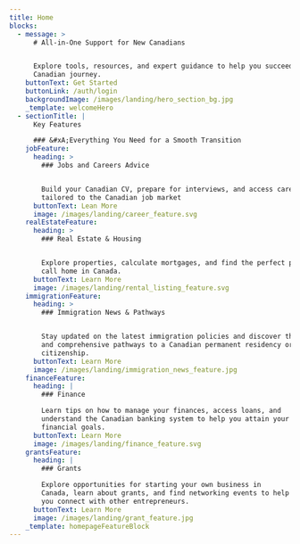 ```yaml
---
title: Home
blocks:
  - message: >
      # All-in-One Support for New Canadians


      Explore tools, resources, and expert guidance to help you succeed in your
      Canadian journey.
    buttonText: Get Started
    buttonLink: /auth/login
    backgroundImage: /images/landing/hero_section_bg.jpg
    _template: welcomeHero
  - sectionTitle: |
      Key Features

      ### &#xA;Everything You Need for a Smooth Transition
    jobFeature:
      heading: >
        ### Jobs and Careers Advice


        Build your Canadian CV, prepare for interviews, and access career advice
        tailored to the Canadian job market
      buttonText: Lean More
      image: /images/landing/career_feature.svg
    realEstateFeature:
      heading: >
        ### Real Estate & Housing


        Explore properties, calculate mortgages, and find the perfect place to
        call home in Canada.
      buttonText: Learn More
      image: /images/landing/rental_listing_feature.svg
    immigrationFeature:
      heading: >
        ### Immigration News & Pathways


        Stay updated on the latest immigration policies and discover the best
        and comprehensive pathways to a Canadian permanent residency or
        citizenship.
      buttonText: Learn More
      image: /images/landing/immigration_news_feature.jpg
    financeFeature:
      heading: |
        ### Finance

        Learn tips on how to manage your finances, access loans, and
        understand the Canadian banking system to help you attain your
        financial goals.
      buttonText: Learn More
      image: /images/landing/finance_feature.svg
    grantsFeature:
      heading: |
        ### Grants

        Explore opportunities for starting your own business in
        Canada, learn about grants, and find networking events to help
        you connect with other entrepreneurs.
      buttonText: Learn More
      image: /images/landing/grant_feature.jpg
    _template: homepageFeatureBlock
---
```


